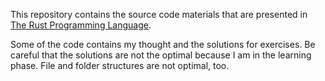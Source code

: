 This repository contains the source code materials that are presented in
[The Rust Programming Language](https://github.com/rust-lang/book).

Some of the code contains my thought and the solutions for exercises.
Be careful that the solutions are not the optimal because I am in the learning phase.
File and folder structures are not optimal, too.
